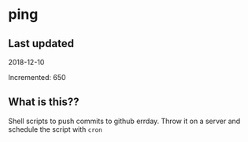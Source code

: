 # ping

## Last updated
2018-12-10

Incremented: 650

## What is this??
Shell scripts to push commits to github errday. Throw it on a server and schedule the script with `cron`
